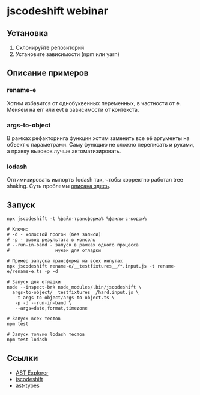 # jscodeshift webinar

## Установка
1) Склонируйте репозиторий
2) Установите зависимости (npm или yarn)

## Описание примеров

### rename-e
Хотим избавится от однобуквенных переменных, в частности от __e__. Меняем на err или evt в зависимости от контекста.

### args-to-object
В рамках рефакторинга функции хотим заменить все её аргументы на объект с параметрами. Саму функцию не сложно переписать и руками, а правку вызовов лучше автоматизировать.

### lodash
Оптимизировать импорты lodash так, чтобы корректно работал tree shaking.
Суть проблемы [описана здесь](https://tyapk.ru/blog/post/correct-way-to-import-lodash-methods).

## Запуск
```shell
npx jscodeshift -t %файл-трансформа% %фаилы-с-кодом%

# Ключи:
# -d - холостой прогон (без записи)
# -p - вывод результата в консоль
# --run-in-band - запуск в рамках одного процесса
#                 нужен для отладки

# Пример запуска трансформа на всех инпутах
npx jscodeshift rename-e/__testfixtures__/*.input.js -t rename-e/rename-e.ts -p -d

# Запуск для отладки
node --inspect-brk node_modules/.bin/jscodeshift \
  args-to-object/__testfixtures__/hard.input.js \
   -t args-to-object/args-to-object.ts \
   -p -d --run-in-band \
   --args=date,format,timezone

# Запуск всех тестов
npm test

# Запуск только lodash тестов
npm test lodash 
```

## Ссылки
- [AST Explorer](https://astexplorer.net/)
- [jscodeshift](https://github.com/facebook/jscodeshift)
- [ast-types](https://github.com/benjamn/ast-types)
